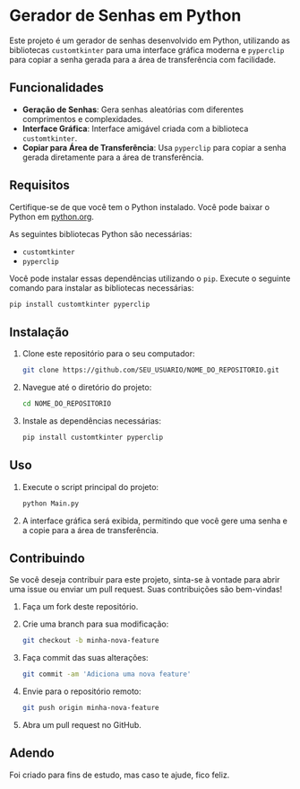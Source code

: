 
# Gerador de Senhas em Python

Este projeto é um gerador de senhas desenvolvido em Python, utilizando as bibliotecas `customtkinter` para uma interface gráfica moderna e `pyperclip` para copiar a senha gerada para a área de transferência com facilidade.

## Funcionalidades

- **Geração de Senhas**: Gera senhas aleatórias com diferentes comprimentos e complexidades.
- **Interface Gráfica**: Interface amigável criada com a biblioteca `customtkinter`.
- **Copiar para Área de Transferência**: Usa `pyperclip` para copiar a senha gerada diretamente para a área de transferência.

## Requisitos

Certifique-se de que você tem o Python instalado. Você pode baixar o Python em [python.org](https://www.python.org/).

As seguintes bibliotecas Python são necessárias:

- `customtkinter`
- `pyperclip`

Você pode instalar essas dependências utilizando o `pip`. Execute o seguinte comando para instalar as bibliotecas necessárias:

```bash
pip install customtkinter pyperclip
```

## Instalação

1. Clone este repositório para o seu computador:

   ```bash
   git clone https://github.com/SEU_USUARIO/NOME_DO_REPOSITORIO.git
   ```

2. Navegue até o diretório do projeto:

   ```bash
   cd NOME_DO_REPOSITORIO
   ```

3. Instale as dependências necessárias:

   ```bash
   pip install customtkinter pyperclip
   ```

## Uso

1. Execute o script principal do projeto:

   ```bash
   python Main.py
   ```

2. A interface gráfica será exibida, permitindo que você gere uma senha e a copie para a área de transferência.

## Contribuindo

Se você deseja contribuir para este projeto, sinta-se à vontade para abrir uma issue ou enviar um pull request. Suas contribuições são bem-vindas!

1. Faça um fork deste repositório.
2. Crie uma branch para sua modificação:

   ```bash
   git checkout -b minha-nova-feature
   ```

3. Faça commit das suas alterações:

   ```bash
   git commit -am 'Adiciona uma nova feature'
   ```

4. Envie para o repositório remoto:

   ```bash
   git push origin minha-nova-feature
   ```

5. Abra um pull request no GitHub.

## Adendo
Foi criado para fins de estudo, mas caso te ajude, fico feliz.